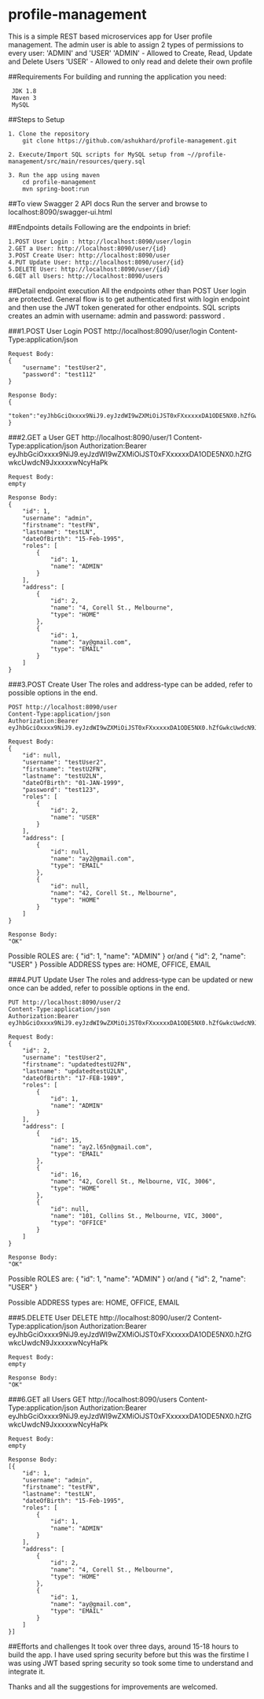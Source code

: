# profile-management

This is a simple REST based microservices app for User profile management. 
	 The admin user is able to assign 2 types of permissions to every user: 'ADMIN' and 'USER'
	 'ADMIN' - Allowed to Create, Read, Update and Delete Users
	 'USER' - Allowed to only read and delete their own profile

##Requirements
	For building and running the application you need:

	 JDK 1.8
	 Maven 3
	 MySQL

##Steps to Setup

	1. Clone the repository
		git clone https://github.com/ashukhard/profile-management.git
	
	2. Execute/Import SQL scripts for MySQL setup from ~//profile-management/src/main/resources/query.sql
	
	3. Run the app using maven
		cd profile-management
		mvn spring-boot:run

##To view Swagger 2 API docs
	Run the server and browse to localhost:8090/swagger-ui.html

##Endpoints details
Following are the endpoints in brief:
	
	1.POST User Login : http://localhost:8090/user/login
	2.GET a User: http://localhost:8090/user/{id}
	3.POST Create User: http://localhost:8090/user
	4.PUT Update User: http://localhost:8090/user/{id}
	5.DELETE User: http://localhost:8090/user/{id}
	6.GET all Users: http://localhost:8090/users

##Detail endpoint execution
All the endpoints other than POST User login are protected. General flow is to get authenticated first with login endpoint and
then use the JWT token generated for other endpoints. SQL scripts creates an admin with username: admin and password: password .

###1.POST User Login
	POST http://localhost:8090/user/login
	Content-Type:application/json
	
	Request Body:
	{
    	"username": "testUser2",
    	"password": "test112"
	}
	
	Response Body:
	{
		"token":"eyJhbGciOxxxx9NiJ9.eyJzdWI9wZXMiOiJST0xFXxxxxxDA1ODE5NX0.hZfGwkcUwdcN9JxxxxxwNcyHaPk"
	}

###2.GET a User
	GET http://localhost:8090/user/1
	Content-Type:application/json
	Authorization:Bearer eyJhbGciOxxxx9NiJ9.eyJzdWI9wZXMiOiJST0xFXxxxxxDA1ODE5NX0.hZfGwkcUwdcN9JxxxxxwNcyHaPk
	
	Request Body:
	empty
	
	Response Body:
	{
	    "id": 1,
	    "username": "admin",
	    "firstname": "testFN",
	    "lastname": "testLN",
	    "dateOfBirth": "15-Feb-1995",
	    "roles": [
	        {
	            "id": 1,
	            "name": "ADMIN"
	        }
	    ],
	    "address": [
	        {
	            "id": 2,
	            "name": "4, Corell St., Melbourne",
	            "type": "HOME"
	        },
	        {
	            "id": 1,
	            "name": "ay@gmail.com",
	            "type": "EMAIL"
	        }
	    ]
	}
	
###3.POST Create User
The roles and address-type can be added, refer to possible options in the end.

	POST http://localhost:8090/user
	Content-Type:application/json
	Authorization:Bearer eyJhbGciOxxxx9NiJ9.eyJzdWI9wZXMiOiJST0xFXxxxxxDA1ODE5NX0.hZfGwkcUwdcN9JxxxxxwNcyHaPk
	
	Request Body:
	{
	    "id": null,
	    "username": "testUser2",
	    "firstname": "testU2FN",
	    "lastname": "testU2LN",
	    "dateOfBirth": "01-JAN-1999",
	    "password": "test123",
	    "roles": [
	        {
	            "id": 2,
	            "name": "USER"
	        }
	    ],
	    "address": [
	        {
	            "id": null,
	            "name": "ay2@gmail.com",
	            "type": "EMAIL"
	        },
	        {
	            "id": null,
	            "name": "42, Corell St., Melbourne",
	            "type": "HOME"
	        }
	    ]
	}
	
	Response Body:
	"OK"
Possible ROLES are:
{
    "id": 1,
    "name": "ADMIN"
}
or/and
{
    "id": 2,
    "name": "USER"
} 
Possible ADDRESS types are:
HOME, OFFICE, EMAIL

###4.PUT Update User
The roles and address-type can be updated or new once can be added, refer to possible options in the end.

	PUT http://localhost:8090/user/2
	Content-Type:application/json
	Authorization:Bearer eyJhbGciOxxxx9NiJ9.eyJzdWI9wZXMiOiJST0xFXxxxxxDA1ODE5NX0.hZfGwkcUwdcN9JxxxxxwNcyHaPk
	
	Request Body:
	{
	    "id": 2,
	    "username": "testUser2",
	    "firstname": "updatedtestU2FN",
	    "lastname": "updatedtestU2LN",
	    "dateOfBirth": "17-FEB-1989",
	    "roles": [
	        {
	            "id": 1,
	            "name": "ADMIN"
	        }
	    ],
	    "address": [
	        {
	            "id": 15,
	            "name": "ay2.l65n@gmail.com",
	            "type": "EMAIL"
	        },
	        {
	            "id": 16,
	            "name": "42, Corell St., Melbourne, VIC, 3006",
	            "type": "HOME"
	        },
	        {
	            "id": null,
	            "name": "101, Collins St., Melbourne, VIC, 3000",
	            "type": "OFFICE"
	        }
	    ]
	}
	
	Response Body:
	"OK"

Possible ROLES are:
{
    "id": 1,
    "name": "ADMIN"
}
or/and
{
    "id": 2,
    "name": "USER"
} 

Possible ADDRESS types are:
HOME, OFFICE, EMAIL

###5.DELETE User
	DELETE http://localhost:8090/user/2
	Content-Type:application/json
	Authorization:Bearer eyJhbGciOxxxx9NiJ9.eyJzdWI9wZXMiOiJST0xFXxxxxxDA1ODE5NX0.hZfGwkcUwdcN9JxxxxxwNcyHaPk
	
	Request Body:
	empty
	
	Response Body:
	"OK"

###6.GET all Users
	GET http://localhost:8090/users
	Content-Type:application/json
	Authorization:Bearer eyJhbGciOxxxx9NiJ9.eyJzdWI9wZXMiOiJST0xFXxxxxxDA1ODE5NX0.hZfGwkcUwdcN9JxxxxxwNcyHaPk
	
	Request Body:
	empty
	
	Response Body:
	[{
	    "id": 1,
	    "username": "admin",
	    "firstname": "testFN",
	    "lastname": "testLN",
	    "dateOfBirth": "15-Feb-1995",
	    "roles": [
	        {
	            "id": 1,
	            "name": "ADMIN"
	        }
	    ],
	    "address": [
	        {
	            "id": 2,
	            "name": "4, Corell St., Melbourne",
	            "type": "HOME"
	        },
	        {
	            "id": 1,
	            "name": "ay@gmail.com",
	            "type": "EMAIL"
	        }
	    ]
	}]
	
##Efforts and challenges
It took over three days, around 15-18 hours to build the app. I have used spring security before but this was the firstime I 
was using JWT based spring security so took some time to understand and integrate it.

Thanks and all the suggestions for improvements are welcomed.
	
